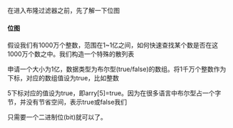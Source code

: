 在进入布隆过滤器之前，先了解一下位图

#### 位图
假设我们有1000万个整数，范围在1~1亿之间，如何快速查找某个数是否在这1000万个数之中。我们构造一个特殊的散列表

申请一个大小为1亿，数据类型为布尔型(true/false)的数组。将1千万个整数作为下标，对应的数组值设为true，比如整数

5下标对应的值设为true，即arry[5]=true。因为在很多语言中布尔型占一个字节，并没有节省空间，表示true或false我们

只需要一个二进制位(bit)就可以了。

